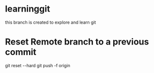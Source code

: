 # learninggit
this branch is created to explore and learn git

# Reset Remote branch to a previous commit
git reset --hard <commit hash>
git push -f origin <current branch name>

